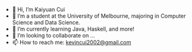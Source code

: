 - 👋 Hi, I’m Kaiyuan Cui
- 👀 I’m a student at the University of Melbourne, majoring in Computer Science and Data Science.
- 🌱 I’m currently learning Java, Haskell, and more!
- 💞️ I’m looking to collaborate on ...
- 📫 How to reach me: kevincui2002@gmail.com

<!---
kaiyuanCui/kaiyuanCui is a ✨ special ✨ repository because its `README.md` (this file) appears on your GitHub profile.
You can click the Preview link to take a look at your changes.
--->
